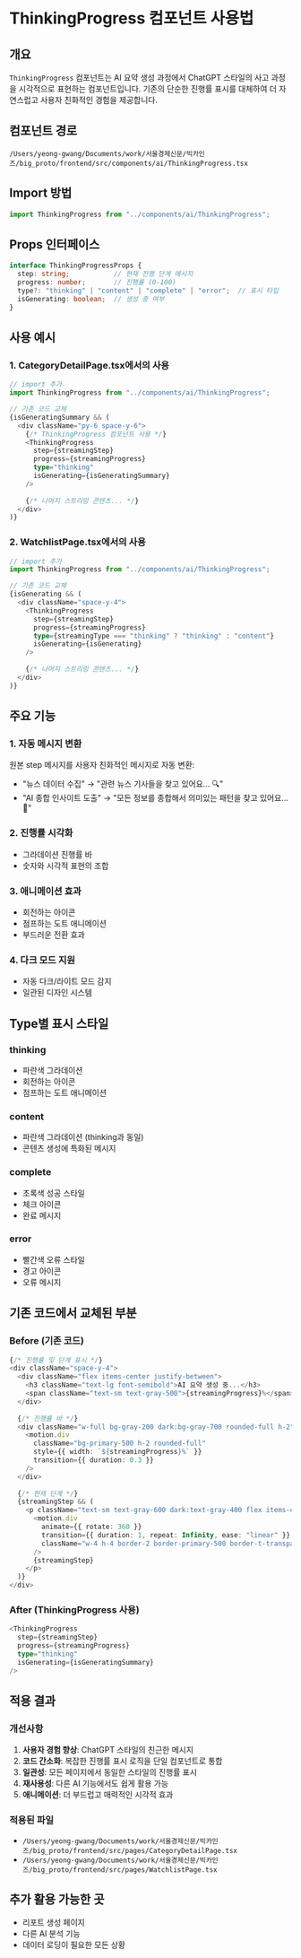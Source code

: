 # ThinkingProgress 컴포넌트 사용법

## 개요
`ThinkingProgress` 컴포넌트는 AI 요약 생성 과정에서 ChatGPT 스타일의 사고 과정을 시각적으로 표현하는 컴포넌트입니다. 기존의 단순한 진행률 표시를 대체하여 더 자연스럽고 사용자 친화적인 경험을 제공합니다.

## 컴포넌트 경로
```
/Users/yeong-gwang/Documents/work/서울경제신문/빅카인즈/big_proto/frontend/src/components/ai/ThinkingProgress.tsx
```

## Import 방법
```typescript
import ThinkingProgress from "../components/ai/ThinkingProgress";
```

## Props 인터페이스
```typescript
interface ThinkingProgressProps {
  step: string;           // 현재 진행 단계 메시지
  progress: number;       // 진행률 (0-100)
  type?: "thinking" | "content" | "complete" | "error";  // 표시 타입
  isGenerating: boolean;  // 생성 중 여부
}
```

## 사용 예시

### 1. CategoryDetailPage.tsx에서의 사용
```typescript
// import 추가
import ThinkingProgress from "../components/ai/ThinkingProgress";

// 기존 코드 교체
{isGeneratingSummary && (
  <div className="py-6 space-y-6">
    {/* ThinkingProgress 컴포넌트 사용 */}
    <ThinkingProgress
      step={streamingStep}
      progress={streamingProgress}
      type="thinking"
      isGenerating={isGeneratingSummary}
    />
    
    {/* 나머지 스트리밍 콘텐츠... */}
  </div>
)}
```

### 2. WatchlistPage.tsx에서의 사용
```typescript
// import 추가
import ThinkingProgress from "../components/ai/ThinkingProgress";

// 기존 코드 교체
{isGenerating && (
  <div className="space-y-4">
    <ThinkingProgress
      step={streamingStep}
      progress={streamingProgress}
      type={streamingType === "thinking" ? "thinking" : "content"}
      isGenerating={isGenerating}
    />
    
    {/* 나머지 스트리밍 콘텐츠... */}
  </div>
)}
```

## 주요 기능

### 1. 자동 메시지 변환
원본 step 메시지를 사용자 친화적인 메시지로 자동 변환:
- "뉴스 데이터 수집" → "관련 뉴스 기사들을 찾고 있어요... 🔍"
- "AI 종합 인사이트 도출" → "모든 정보를 종합해서 의미있는 패턴을 찾고 있어요... 🤖"

### 2. 진행률 시각화
- 그라데이션 진행률 바
- 숫자와 시각적 표현의 조합

### 3. 애니메이션 효과
- 회전하는 아이콘
- 점프하는 도트 애니메이션
- 부드러운 전환 효과

### 4. 다크 모드 지원
- 자동 다크/라이트 모드 감지
- 일관된 디자인 시스템

## Type별 표시 스타일

### thinking
- 파란색 그라데이션
- 회전하는 아이콘
- 점프하는 도트 애니메이션

### content
- 파란색 그라데이션 (thinking과 동일)
- 콘텐츠 생성에 특화된 메시지

### complete
- 초록색 성공 스타일
- 체크 아이콘
- 완료 메시지

### error
- 빨간색 오류 스타일
- 경고 아이콘
- 오류 메시지

## 기존 코드에서 교체된 부분

### Before (기존 코드)
```typescript
{/* 진행률 및 단계 표시 */}
<div className="space-y-4">
  <div className="flex items-center justify-between">
    <h3 className="text-lg font-semibold">AI 요약 생성 중...</h3>
    <span className="text-sm text-gray-500">{streamingProgress}%</span>
  </div>
  
  {/* 진행률 바 */}
  <div className="w-full bg-gray-200 dark:bg-gray-700 rounded-full h-2">
    <motion.div
      className="bg-primary-500 h-2 rounded-full"
      style={{ width: `${streamingProgress}%` }}
      transition={{ duration: 0.3 }}
    />
  </div>
  
  {/* 현재 단계 */}
  {streamingStep && (
    <p className="text-sm text-gray-600 dark:text-gray-400 flex items-center gap-2">
      <motion.div
        animate={{ rotate: 360 }}
        transition={{ duration: 1, repeat: Infinity, ease: "linear" }}
        className="w-4 h-4 border-2 border-primary-500 border-t-transparent rounded-full"
      />
      {streamingStep}
    </p>
  )}
</div>
```

### After (ThinkingProgress 사용)
```typescript
<ThinkingProgress
  step={streamingStep}
  progress={streamingProgress}
  type="thinking"
  isGenerating={isGeneratingSummary}
/>
```

## 적용 결과

### 개선사항
1. **사용자 경험 향상**: ChatGPT 스타일의 친근한 메시지
2. **코드 간소화**: 복잡한 진행률 표시 로직을 단일 컴포넌트로 통합
3. **일관성**: 모든 페이지에서 동일한 스타일의 진행률 표시
4. **재사용성**: 다른 AI 기능에서도 쉽게 활용 가능
5. **애니메이션**: 더 부드럽고 매력적인 시각적 효과

### 적용된 파일
- `/Users/yeong-gwang/Documents/work/서울경제신문/빅카인즈/big_proto/frontend/src/pages/CategoryDetailPage.tsx`
- `/Users/yeong-gwang/Documents/work/서울경제신문/빅카인즈/big_proto/frontend/src/pages/WatchlistPage.tsx`

## 추가 활용 가능한 곳
- 리포트 생성 페이지
- 다른 AI 분석 기능
- 데이터 로딩이 필요한 모든 상황